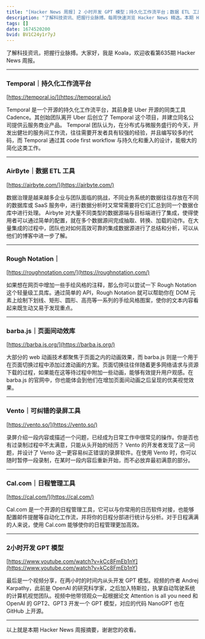 ```yaml
---
title: "[Hacker News 周报] 2 小时开发 GPT 模型；持久化工作流平台；数据 ETL 工具 AirByte"
description: "了解科技资讯、把握行业脉搏。每周快速浏览 Hacker News 精选。本期 Hacker Newsletter 地址：https://mailchi.mp/hackernewsletter/635"
tags: []
date: 1674520200
bvid: BV1C24y1r7yJ
---
```

了解科技资讯，把握行业脉搏。大家好，我是 Koala，欢迎收看第635期 Hacker News 周报。

---
### Temporal｜持久化工作流平台
[https://temporal.io/](https://temporal.io/)

Temporal 是一个开源的持久化工作流平台，其前身是 Uber 开源的同类工具 Cadence。其创始团队离开 Uber 后创立了 Temporal 这个项目，并建立同名公司提供云服务商业产品。 Temporal 团队认为，在分布式与微服务盛行的今天，开发出健壮的服务间工作流，往往需要开发者具有较强的经验，并且编写较多的代码，而 Temporal 通过其 code first workflow 与持久化和重入的设计，能极大的简化这类工作。

---
### AirByte｜数据 ETL 工具
[https://airbyte.com/](https://airbyte.com/)

数据治理是越来越多企业与团队面临的挑战，不同业务系统的数据往往存放在不同的数据库或 SaaS 服务中，进行数据分析时又常常需要将它们汇总到同一个数据仓库中进行处理。 Airbyte 对大量不同类型的数据源端与目标端进行了集成，使得使用者可以通过简单的配置，就在多个数据源间完成抽取、转换、加载的动作。在大量集成的过程中，团队也对如何高效可靠的集成数据源进行了总结和分析，可以从他们的博客中进一步了解。

---
### Rough Notation｜
[https://roughnotation.com/](https://roughnotation.com/)

如果想在网页中增加一些手绘风格的注释，那么你可以尝试一下 Rough Notation 这个轻量级工具库。通过简单的 API，Rough Notation 就可以帮助你在 DOM 元素上绘制下划线、矩形、圆形、高亮等一系列的手绘风格图案，使你的文本内容看起来既生动又易于发现重点。

---
### barba.js｜页面间动效库
[https://barba.js.org/](https://barba.js.org/)

大部分的 web 动画技术都聚焦于页面之内的动画效果，而 barba.js 则是一个用于在页面切换过程中添加过渡动画的方案。页面切换往往伴随着更多网络请求与资源下载的过程，如果能在这等待过程中附加一些动画，能够有效提升用户观感。在 barba.js 的官网中，你也能体会到他们在增加页面间动画之后呈现的优美视觉效果。

---
### Vento｜可纠错的录屏工具
[https://vento.so/](https://vento.so/)

录屏介绍一段内容或描述一个问题，已经成为日常工作中很常见的操作。你是否也有过录制过程中不太满意，只能从头开始的经历？ Vento 的开发者发现了这一问题，并设计了 Vento 这一更容易纠正错误的录屏软件。在使用 Vento 时，你可以随时暂停一段录制，在某时一段内容后重新开始，而不必放弃最初满意的部分。

---
### Cal.com｜日程管理工具
[https://cal.com/](https://cal.com/)

Cal.com 是一个开源的日程管理工具，它可以与你常用的日历软件对接，也能够配置邮件提醒等自动化工作流，并将你的日程分部进行统计与分析。对于日程满满的人来说，使用 Cal.com 能够使你的日程管理更加高效。

---
### 2小时开发 GPT 模型
[https://www.youtube.com/watch?v=kCc8FmEb1nY](https://www.youtube.com/watch?v=kCc8FmEb1nY)

最后是一个视频分享，在两小时的时间内从头开发 GPT 模型。视频的作者 Andrej Karpathy，此前是 OpenAI 的研究科学家，之后加入特斯拉，执掌自动驾驶系统的计算机视觉团队。视频中他带领观众一起根据论文 Attention is all you need 和 OpenAI 的 GPT2、GPT3 开发一个 GPT 模型，对应的代码 NanoGPT 也在 GitHub 上开源。

---

以上就是本期 Hacker News 周报摘要，谢谢您的收看。


